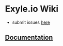 # Exyle.io Wiki

- submit issues [here](https://github.com/exyleio/exyleio/issues)

## [Documentation](https://exyleio-docs.web.app/docs/projects/wiki/overview)
